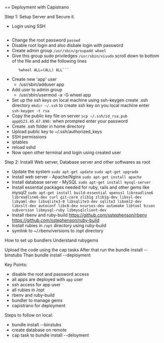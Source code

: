 == Deployment with Capistrano

Step 1: Setup Server and Secure it.

* Login using SSH
  ```ssh root@123.45.67.890
* Change the root password
  ```passwd```
* Disable root login and also disbale login with password
* Create admin group
  ```/usr/sbin/groupadd wheel```
* Give this group sudo priviledges
  ```/usr/sbin/visudo``` 
  scroll down to bottom of the file and add the following lines
  ```##Allow people in this group to run all commands
     %wheel ALL=(ALL) ALL```
* Create new 'app' user
  * /usr/sbin/adduser app
* Add user to admin group
  * /usr/sbin/usermod -a -G wheel app
* Set up the ssh keys on local machine using ssh-keygen 
  create .ssh directory
  ```mkdir ~/.ssh```
  to create ssh key on you local machine enter
  ```ssh-keygen -t rsa```
* Copy the public key file on server
  ```scp ~/.ssh/id_rsa.pub app@123.45.67.890:```
  when prompted enter your password
* Create .ssh folder in home directory
* Upload public key to ~/.ssh/authorized_keys 
* SSH permissions
* iptables
* reload sshd
* Now open other terminal and login using created user

Step 2: Installl Web server, Database server and other softwares as root

  * Update the system
    ```sudo apt-get update```
    ```sudo apt-get upgrade```
  * Install web server - Apache/Nginx
    ```sudo apt-get install apache```
  * Install database server - MySQL
    ```sudo apt-get install mysql-server```
  * Install essential packages needed for ruby, rails and other gems
    like mysql2
    ```sudo apt-get install build-essential openssl libreadline6 libreadline6-dev curl git-core zlib1g zlib1g-dev libssl-dev libyaml-dev libsqlite3-0 libsqlite3-dev sqlite3 libxml2-dev libxslt-dev autoconf libc6-dev ncurses-dev automake libtool bison subversion libmysql-ruby libmysqlclient-dev```
  * Install rbenv and ruby-build
    https://github.com/sstephenson/rbenv
    https://github.com/sstephenson/ruby-build
  * Install rubies in ```/opt``` directory using ruby-build
  * symlink to ~/.rbenv/versions to /opt directory

How to set up bundlers
Understand rubygems 


Upload the code using the cap tasks
After that run the bundle install --binstubs
Than bundle install --deployment

Key Points:

* disable the root and password access
* all apps are deployed with ```app``` user
* ssh access for app user
* all rubies in /opt
* rbenv and ruby-build
* bundler to manage gems
* capistrano for deployment


Steps to follow on local:

* bundle install --binstubs
* create database on remote
* cap task to bundle install --deloyment

